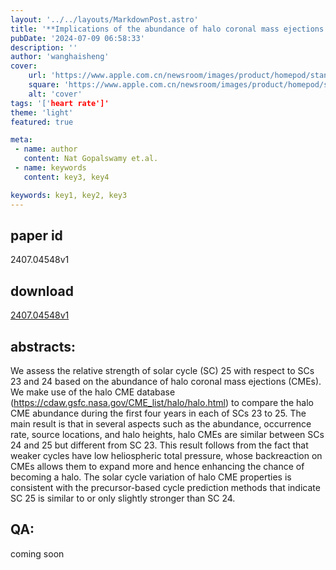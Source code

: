 ```yaml
---
layout: '../../layouts/MarkdownPost.astro'
title: '**Implications of the abundance of halo coronal mass ejections for the strength of solar cycle 25**'
pubDate: '2024-07-09 06:58:33'
description: ''
author: 'wanghaisheng'
cover:
    url: 'https://www.apple.com.cn/newsroom/images/product/homepod/standard/Apple-HomePod-hero-230118_big.jpg.large_2x.jpg'
    square: 'https://www.apple.com.cn/newsroom/images/product/homepod/standard/Apple-HomePod-hero-230118_big.jpg.large_2x.jpg'
    alt: 'cover'
tags: '['heart rate']' 
theme: 'light'
featured: true

meta:
 - name: author
   content: Nat Gopalswamy et.al.
 - name: keywords
   content: key3, key4

keywords: key1, key2, key3
---
```


## paper id
2407.04548v1
## download
[2407.04548v1](http://arxiv.org/abs/2407.04548v1)
## abstracts:
We assess the relative strength of solar cycle (SC) 25 with respect to SCs 23 and 24 based on the abundance of halo coronal mass ejections (CMEs). We make use of the halo CME database (https://cdaw.gsfc.nasa.gov/CME_list/halo/halo.html) to compare the halo CME abundance during the first four years in each of SCs 23 to 25. The main result is that in several aspects such as the abundance, occurrence rate, source locations, and halo heights, halo CMEs are similar between SCs 24 and 25 but different from SC 23. This result follows from the fact that weaker cycles have low heliospheric total pressure, whose backreaction on CMEs allows them to expand more and hence enhancing the chance of becoming a halo. The solar cycle variation of halo CME properties is consistent with the precursor-based cycle prediction methods that indicate SC 25 is similar to or only slightly stronger than SC 24.
## QA:
coming soon
